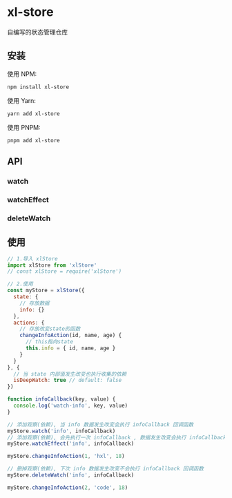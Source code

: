 # xl-store

自编写的状态管理仓库

## 安装

使用 NPM:

```shell
npm install xl-store
```

使用 Yarn:

```shell
yarn add xl-store
```

使用 PNPM:

```shell
pnpm add xl-store
```

## API

### watch

### watchEffect

### deleteWatch

## 使用

```JavaScript
// 1.导入 xlStore
import xlStore from 'xlStore'
// const xlStore = require('xlStore')

// 2.使用
const myStore = xlStore({
  state: {
    // 存放数据
    info: {}
  },
  actions: {
    // 存放改变state的函数
    changeInfoAction(id, name, age) {
      // this指向state
      this.info = { id, name, age }
    }
  }
}, {
  // 当 state 内部值发生改变也执行收集的依赖
  isDeepWatch: true // default: false
})

function infoCallback(key, value) {
  console.log('watch-info', key, value)
}

// 添加观察(依赖), 当 info 数据发生改变会执行 infoCallback 回调函数
myStore.watch('info', infoCallback)
// 添加观察(依赖), 会先执行一次 infoCallback , 数据发生改变会执行 infoCallback 回调函数
myStore.watchEffect('info', infoCallback)

myStore.changeInfoAction(1, 'hxl', 18)

// 删掉观察(依赖), 下次 info 数据发生改变不会执行 infoCallback 回调函数
myStore.deleteWatch('info', infoCallback)

myStore.changeInfoAction(2, 'code', 18)
```
